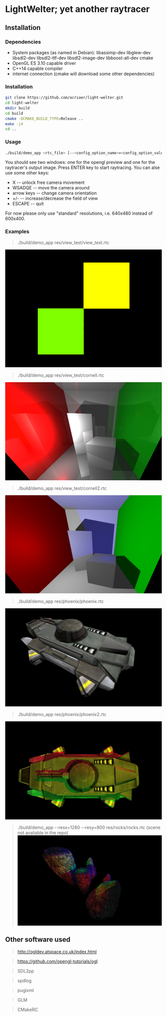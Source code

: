 #  LightWelter; yet another raytracer

## Installation

### Dependencies
 - System packages (as named in Debian): libassimp-dev libglew-dev libsdl2-dev libsdl2-ttf-dev libsdl2-image-dev libboost-all-dev cmake
 - OpenGL ES 3.10 capable driver
 - C++14 capable compiler
 - internet connection (cmake will download some other dependencies)

### Installation
```bash
git clone https://github.com/acriaer/light-welter.git
cd light-welter
mkdir build
cd build
cmake -DCMAKE_BUILD_TYPE=Release ..
make -j4
cd ..
```

### Usage
```bash
./build/demo_app <rtc_file> [--<config_option_name>=<config_option_value>]*
```

You should see two windows: one for the opengl preview and one for the raytracer's output image. Press ENTER key to start raytracing. You can alse use some other keys:

 - X -- unlock free camera movement
 - WSADQE -- move the camera around
 - arrow keys -- change camera orientation
 - +/- -- increase/decrease the field of view
 - ESCAPE -- quit

For now please only use "standard" resolutions, i.e. 640x480 instead of 600x400.

### Examples
>./build/demo_app res/view_test/view_test.rtc 

![alt text](res/view_test/view_test.png)

>./build/demo_app res/view_test/cornell.rtc

![alt text](res/view_test/cornell.png)

>./build/demo_app res/view_test/cornell2.rtc

![alt text](res/view_test/cornell2.png)

>./build/demo_app res/phoenix/phoenix.rtc

![alt text](res/phoenix/phoenix.png)

>./build/demo_app res/phoenix/phoenix2.rtc

![alt text](res/phoenix/phoenix2.png)

>./build/demo_app --resx=1280 --resy=800 res/rocks/rocks.rtc (scene not avaliable in the repo)
![alt text](res/rocks/rocks.png)

## Other software used
>http://ogldev.atspace.co.uk/index.html

>https://github.com/opengl-tutorials/ogl

>SDL2pp

>spdlog

>pugixml

>GLM

>CMakeRC